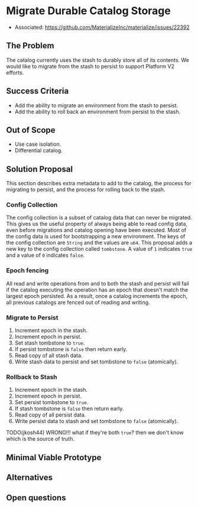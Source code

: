# Migrate Durable Catalog Storage

- Associated: https://github.com/MaterializeInc/materialize/issues/22392


## The Problem

The catalog currently uses the stash to durably store all of its contents. We would like to migrate
from the stash to persist to support Platform V2 efforts.

## Success Criteria

- Add the ability to migrate an environment from the stash to persist.
- Add the ability to roll back an environment from persist to the stash.

## Out of Scope

- Use case isolation.
- Differential catalog.

## Solution Proposal

This section describes extra metadata to add to the catalog, the process for migrating to persist,
and the process for rolling back to the stash.

### Config Collection

The config collection is a subset of catalog data that can never be migrated. This gives us the
useful property of always being able to read config data, even before migrations and catalog opening
have been executed. Most of the config data is used for bootstrapping a new environment. The keys
of the config collection are `String` and the values are `u64`. This proposal adds a new key
to the config collection called `tombstone`. A value of `1` indicates `true` and a value of `0`
indicates `false`.

### Epoch fencing

All read and write operations from and to both the stash and persist will fail if the catalog
executing the operation has an epoch that doesn't match the largest epoch persisted. As a result,
once a catalog increments the epoch, all previous catalogs are fenced out of reading and writing.

### Migrate to Persist

  1. Increment epoch in the stash.
  2. Increment epoch in persist. 
  3. Set stash tombstone to `true`.
  4. If persist tombstone is `false` then return early.
  5. Read copy of all stash data.
  6. Write stash data to persist and set tombstone to `false` (atomically). 

### Rollback to Stash

  1. Increment epoch in the stash.
  2. Increment epoch in persist.
  3. Set persist tombstone to `true`.
  4. If stash tombstone is `false` then return early.
  5. Read copy of all persist data.
  6. Write persist data to stash and set tombstone to `false` (atomically).

TODO(jkosh44) WRONG!!! what if they're both `true`? then we don't know which is the source of truth.

## Minimal Viable Prototype

<!--
Build and share the minimal viable version of your project to validate the
design, value, and user experience. Depending on the project, your prototype
might look like:

- A Figma wireframe, or fuller prototype
- SQL syntax that isn't actually attached to anything on the backend
- A hacky but working live demo of a solution running on your laptop or in a
  staging environment

The best prototypes will be validated by Materialize team members as well
as prospects and customers. If you want help getting your prototype in front
of external folks, reach out to the Product team in #product.

This step is crucial for de-risking the design as early as possible and a
prototype is required in most cases. In _some_ cases it can be beneficial to
get eyes on the initial proposal without a prototype. If you think that
there is a good reason for skpiping or delaying the prototype, please
explicitly mention it in this section and provide details on why you you'd
like to skip or delay it.
-->

## Alternatives

<!--
What other solutions were considered, and why weren't they chosen?

This is your chance to demonstrate that you've fully discovered the problem.
Alternative solutions can come from many places, like: you or your Materialize
team members, our customers, our prospects, academic research, prior art, or
competitive research. One of our company values is to "do the reading" and
to "write things down." This is your opportunity to demonstrate both!
-->

## Open questions

<!--
What is left unaddressed by this design document that needs to be
closed out?

When a design document is authored and shared, there might still be
open questions that need to be explored. Through the design document
process, you are responsible for getting answers to these open
questions. All open questions should be answered by the time a design
document is merged.
-->
